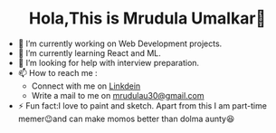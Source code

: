 # <div align="center" font-size="24px">Hola,This is Mrudula Umalkar👋</div>


- 🔭 I’m currently working on Web Development projects.
- 🌱 I’m currently learning React and ML.
- 🤔 I’m looking for help with interview preparation.
- 📫 How to reach me : 
     <ul>
  <li>Connect with me on  <a href="https://www.linkedin.com/in/mrudula-umalkar-9baa9b194/">Linkdein</a></li>
     <li>Write a mail to me on <a href="mrudulau30@gmail.com">mrudulau30@gmail.com</a></li>
  </ul>
- ⚡ Fun fact:I love to paint and sketch. Apart from this I am part-time memer😉and can make momos better than dolma aunty😆

